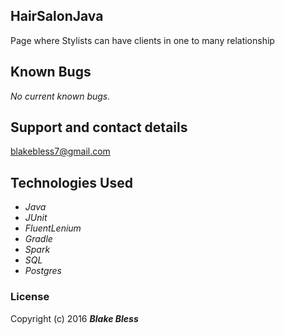 ## HairSalonJava

Page where Stylists can have clients in one to many relationship

## Known Bugs

_No current known bugs._

## Support and contact details

blakebless7@gmail.com

## Technologies Used

* _Java_
* _JUnit_
* _FluentLenium_
* _Gradle_
* _Spark_
* _SQL_
* _Postgres_

### License

Copyright (c) 2016 **_Blake Bless_**

